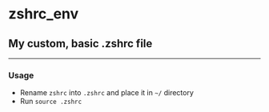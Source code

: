 # zshrc_env
## My custom, basic .zshrc file

---

### Usage

- Rename `zshrc` into `.zshrc` and place it in `~/` directory
- Run `source .zshrc`
